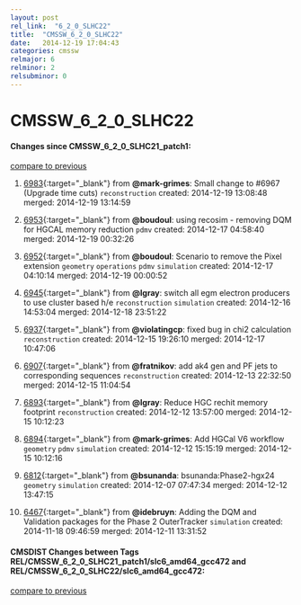 ```yaml
---
layout: post
rel_link:  "6_2_0_SLHC22"
title:  "CMSSW_6_2_0_SLHC22"
date:   2014-12-19 17:04:43
categories: cmssw
relmajor: 6
relminor: 2
relsubminor: 0
---
```


# CMSSW_6_2_0_SLHC22
#### Changes since CMSSW_6_2_0_SLHC21_patch1:

[compare to previous](https://github.com/cms-sw/cmssw/compare/CMSSW_6_2_0_SLHC21_patch1...CMSSW_6_2_0_SLHC22)



1. [6983](http://github.com/cms-sw/cmssw/pull/6983){:target="_blank"}  from **@mark-grimes**: Small change to #6967 (Upgrade time cuts) `reconstruction`  created: 2014-12-19 13:08:48 merged: 2014-12-19 13:14:59

2. [6953](http://github.com/cms-sw/cmssw/pull/6953){:target="_blank"}  from **@boudoul**: using recosim - removing DQM for HGCAL memory reduction `pdmv`  created: 2014-12-17 04:58:40 merged: 2014-12-19 00:32:26

3. [6952](http://github.com/cms-sw/cmssw/pull/6952){:target="_blank"}  from **@boudoul**: Scenario to remove the Pixel extension `geometry`  `operations`  `pdmv`  `simulation`  created: 2014-12-17 04:10:14 merged: 2014-12-19 00:00:52

4. [6945](http://github.com/cms-sw/cmssw/pull/6945){:target="_blank"}  from **@lgray**: switch all egm electron producers to use cluster based h/e `reconstruction`  `simulation`  created: 2014-12-16 14:53:04 merged: 2014-12-18 23:51:22

5. [6937](http://github.com/cms-sw/cmssw/pull/6937){:target="_blank"}  from **@violatingcp**: fixed bug in chi2 calculation `reconstruction`  created: 2014-12-15 19:26:10 merged: 2014-12-17 10:47:06

6. [6907](http://github.com/cms-sw/cmssw/pull/6907){:target="_blank"}  from **@fratnikov**: add ak4 gen and PF jets to corresponding sequences `reconstruction`  created: 2014-12-13 22:32:50 merged: 2014-12-15 11:04:54

7. [6893](http://github.com/cms-sw/cmssw/pull/6893){:target="_blank"}  from **@lgray**: Reduce HGC rechit memory footprint `reconstruction`  created: 2014-12-12 13:57:00 merged: 2014-12-15 10:12:23

8. [6894](http://github.com/cms-sw/cmssw/pull/6894){:target="_blank"}  from **@mark-grimes**: Add HGCal V6 workflow `geometry`  `pdmv`  `simulation`  created: 2014-12-12 15:15:19 merged: 2014-12-15 10:12:16

9. [6812](http://github.com/cms-sw/cmssw/pull/6812){:target="_blank"}  from **@bsunanda**: bsunanda:Phase2-hgx24 `geometry`  `simulation`  created: 2014-12-07 07:47:34 merged: 2014-12-12 13:47:15

10. [6467](http://github.com/cms-sw/cmssw/pull/6467){:target="_blank"}  from **@idebruyn**: Adding the DQM and Validation packages for the Phase 2 OuterTracker `simulation`  created: 2014-11-18 09:46:59 merged: 2014-12-11 13:31:52

#### CMSDIST Changes between Tags REL/CMSSW_6_2_0_SLHC21_patch1/slc6_amd64_gcc472 and REL/CMSSW_6_2_0_SLHC22/slc6_amd64_gcc472:

[compare to previous](https://github.com/cms-sw/cmsdist/compare/REL/CMSSW_6_2_0_SLHC21_patch1/slc6_amd64_gcc472...REL/CMSSW_6_2_0_SLHC22/slc6_amd64_gcc472)


